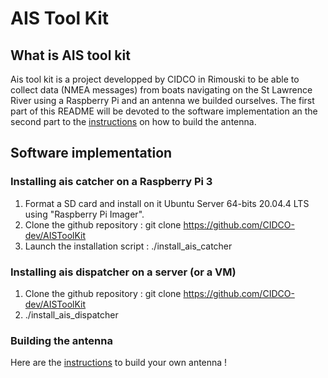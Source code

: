 # AIS Tool Kit 
## What is AIS tool kit   

Ais tool kit is a project developped by CIDCO in Rimouski to be able to collect data (NMEA messages) from boats navigating on the St Lawrence River using a Raspberry Pi and an antenna we builded ourselves. The first part of this README will be devoted to the software implementation an the second part to the [instructions](https://github.com/cidco-dev/AISToolkit/blob/main/Hardware/README.md) on how to build the antenna.  

## Software implementation 
### Installing ais catcher on a Raspberry Pi 3
1. Format a SD card and install on it Ubuntu Server 64-bits 20.04.4 LTS using "Raspberry Pi Imager".  
2. Clone the github repository : git clone https://github.com/CIDCO-dev/AISToolKit
3. Launch the installation script : ./install_ais_catcher

### Installing ais dispatcher on a server (or a VM)
1. Clone the github repository : git clone https://github.com/CIDCO-dev/AISToolKit
2. ./install_ais_dispatcher





###  Building the antenna  

Here are the [instructions](https://github.com/cidco-dev/AISToolkit/blob/main/Hardware/README.md) to build your own antenna !


